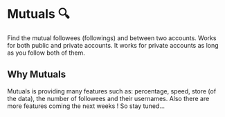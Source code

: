 # Mutuals 🔍
Find the mutual followees (followings) and between two accounts. Works for both public and private accounts. It works for private accounts as long as you follow both of them.

## Why Mutuals

Mutuals is providing many features such as: percentage, speed, store (of the data), the number of followees and their usernames.
Also there are more features coming the next weeks ! So stay tuned...


